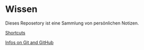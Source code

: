 # Wissen

Dieses Reposetory ist eine Sammlung von persönlichen Notizen.

[Shortcuts](shortcuts.md)

[Infos on Git and GitHub](Git_and_GitHub.md)
